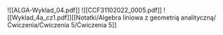 ![[ALGA-Wyklad_04.pdf]]
![[CCF31102022_0005.pdf]]
![[Wyklad_4a_cz1.pdf]][[Notatki/Algebra liniowa z geometrią analityczną/Ćwiczenia/Ćwiczenia 5/Ćwiczenia 5]]